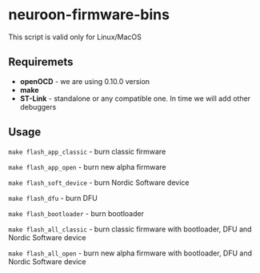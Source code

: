 # neuroon-firmware-bins
This script is valid only for Linux/MacOS

## Requiremets

+ **openOCD** - we are using 0.10.0 version
+ **make**
+ **ST-Link** - standalone or any compatible one. In time we will add other debuggers

## Usage

```make flash_app_classic``` - burn classic firmware

```make flash_app_open``` - burn new alpha firmware

```make flash_soft_device``` - burn Nordic Software device

```make flash_dfu``` - burn DFU

```make flash_bootloader``` - burn bootloader

```make flash_all_classic``` - burn classic firmware with bootloader, DFU and Nordic Software device

```make flash_all_open``` - burn new alpha firmware with bootloader, DFU and Nordic Software device

